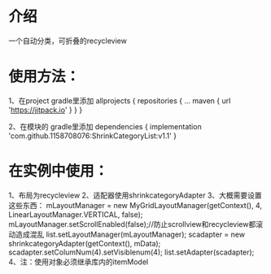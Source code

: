 # 介绍
一个自动分类，可折叠的recycleview

# 使用方法：
1、在project gradle里添加
allprojects {
		repositories {
			...
			maven { url 'https://jitpack.io' }
		}
	}

2、在模块的 gradle里添加
dependencies {
	        implementation 'com.github.1158708076:ShrinkCategoryList:v1.1'
	}
# 在实例中使用：
1、布局为recycleview
2、适配器使用shrinkcategoryAdapter
3、大概需要设置这些东西：
	mLayoutManager = new MyGridLayoutManager(getContext(), 4, LinearLayoutManager.VERTICAL, false);
        mLayoutManager.setScrollEnabled(false);//防止scrollview和recycleview都滚动造成混乱
        list.setLayoutManager(mLayoutManager);
        scadapter = new shrinkcategoryAdapter(getContext(), mData);
        scadapter.setColumNum(4).setVisiblenum(4);
        list.setAdapter(scadapter);
4、注：使用对象必须继承库内的itemModel
